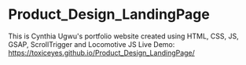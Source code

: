 # Product_Design_LandingPage
This is Cynthia Ugwu's portfolio website created using HTML, CSS, JS, GSAP, ScrollTrigger and Locomotive JS
Live Demo:  https://toxiceyes.github.io/Product_Design_LandingPage/
